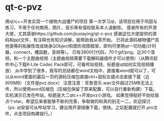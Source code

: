 # qt-c-pvz
 用qt/c++开发实现一个植物大战僵尸的项目
 第一次学习qt，该项目仅用于巩固与练习，不用于任何商用，图片，音乐等有侵权联系本人请删除。
 感谢所有的开源大佬，尤其感谢https://github.com/jiuxiaying/qt-c-pvz
 感谢这位大佬提供的源码和ppt文件，有注释也有知识讲解，能帮助我从零开始。
已将此源码植物僵尸其他类等的拓展性改成继承QObject和图形视图框架，即均可使用qt一切功能(计时器，connect，槽函数，音频等）。
已有3800行代码，70个gif/png，近30个音频，和一个主题曲视频（主题曲视频需要下载解码器插件才可以使用）（从腾讯软件中心下载K-Lite Codec Pack即可，可看哔站视频，标题是qt如何实现视频播放）
从中学到了很多，我写的总结都在word文档中，直接看word就可以了，可以从word里面的最后一页的源码压缩包直接ctrl+鼠标左键点击直接下载（近900MB）（文件是pvz.docx）
注意注意：背景音乐.wav文件超过25MB无法上传，所以使用word压缩包（压缩包保留了原来配置，可以自行重新构建）下载。
实机演示已发在哔站，标题是大二qtc++开发pvz小游戏。
如果觉得挺好不妨给我点个star。希望后来者能够不断的完善，争取做的和真的别无一二，欢迎探讨.
（ps: qt安装可从哔站学习，建议用开源镜像下载，很快。之后配置就打开.pro文件，点击项目构建就行。）
